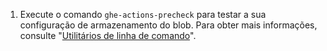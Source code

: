 1. Execute o comando `ghe-actions-precheck` para testar a sua configuração de armazenamento do blob. Para obter mais informações, consulte "[Utilitários de linha de comando](/admin/configuration/configuring-your-enterprise/command-line-utilities#ghe-actions-precheck)".
